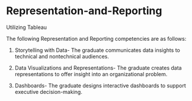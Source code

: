 # Representation-and-Reporting
Utilizing Tableau

The following Representation and Reporting competencies are as follows:

1) Storytelling with Data-
  The graduate communicates data insights to technical and nontechnical audiences.

2) Data Visualizations and Representations-
  The graduate creates data representations to offer insight into an organizational problem.

3) Dashboards-
  The graduate designs interactive dashboards to support executive decision-making.
